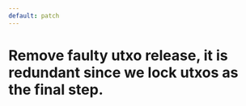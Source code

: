 ```yaml
---
default: patch
---
```


# Remove faulty utxo release, it is redundant since we lock utxos as the final step. 
